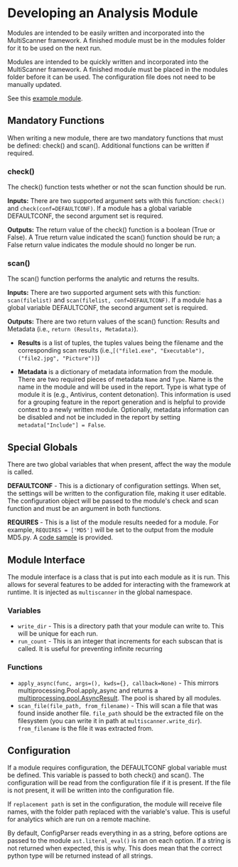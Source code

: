 Developing an Analysis Module
=============================

Modules are intended to be easily written and incorporated into the MultiScanner framework. A finished module must be in the modules folder for it to be used on the next run.

Modules are intended to be quickly written and incorporated into the MultiScanner framework. A finished module must be placed in the modules folder before it can be used. The configuration file does not need to be manually updated.
 
See this [example module](example.html).


## Mandatory Functions ##
When writing a new module, there are two mandatory functions that must be defined: check() and scan(). Additional functions can be written if required.

### check() ###
The check() function tests whether or not the scan function should be run.

**Inputs:** There are two supported argument sets with this function: `check()` and `check(conf=DEFAULTCONF)`. If a module has a global variable DEFAULTCONF, the second argument set is required.

**Outputs:** The return value of the check() function is a boolean (True or False). A True return value indicated the scan() function should be run; a False return value indicates the module should no longer be run.

### scan() ###
The scan() function performs the analytic and returns the results. 

**Inputs:** There are two supported argument sets with this function: `scan(filelist)` and `scan(filelist, conf=DEFAULTCONF)`. If a module has a global variable DEFAULTCONF, the second argument set is required.

**Outputs:** There are two return values of the scan() function: Results and Metadata (i.e., `return (Results, Metadata)`).  

- **Results** is a list of tuples, the tuples values being the filename and the corresponding scan results (i.e.,`[("file1.exe", "Executable"), ("file2.jpg", "Picture")]`)

- **Metadata** is a dictionary of metadata information from the module. There are two required pieces of metadata `Name` and `Type`. Name is the name in the module and will be used in the report. Type is what type of module it is (e.g., Antivirus, content detonation). This information is used for a grouping feature in the report generation and is helpful to provide context to a newly written module. Optionally, metadata information can be disabled and not be included in the report by setting `metadata["Include"] = False`.

## Special Globals ##
There are two global variables that when present, affect the way the module is called.

**DEFAULTCONF** - This is a dictionary of configuration settings. When set, the settings will be written to the configuration file, making it user editable. The configuration object will be passed to the module's check and scan function and must be an argument in both functions.

**REQUIRES** - This is a list of the module results needed for a module. For example, `REQUIRES = ['MD5']` will be set to the output from the module MD5.py. A [code sample](example.html) is provided.

## Module Interface ##
The module interface is a class that is put into each module as it is run. This allows for several features to be added for interacting with the framework at runtime. It is injected as `multiscanner` in the global namespace.

### Variables ###
* `write_dir` - This is a directory path that your module can write to. This will be unique for each run.
* `run_count` - This is an integer that increments for each subscan that is called. It is useful for preventing infinite recurring

### Functions ###
* `apply_async(func, args=(), kwds={}, callback=None)` - This mirrors multiprocessing.Pool.apply_async and returns a [multiprocessing.pool.AsyncResult](https://docs.python.org/2/library/multiprocessing.html#multiprocessing.pool.AsyncResult). The pool is shared by all modules.
* `scan_file(file_path, from_filename)` - This will scan a file that was found inside another file. `file_path` should be the extracted file on the filesystem (you can write it in path at `multiscanner.write_dir`). `from_filename` is the file it was extracted from.

## Configuration ##
If a module requires configuration, the DEFAULTCONF global variable must be defined. This variable is passed to both check() and scan(). The configuration will be read from the configuration file if it is present. If the file is not present, it will be written into the configuration file.

If `replacement path` is set in the configuration, the module will receive file names, with the folder path replaced with the variable's value. This is useful for analytics which are run on a remote machine.

By default, ConfigParser reads everything in as a string, before options are passed to the module `ast.literal_eval()` is ran on each option. If a string is not returned when expected, this is why. This does mean that the correct python type will be returned instead of all strings.
